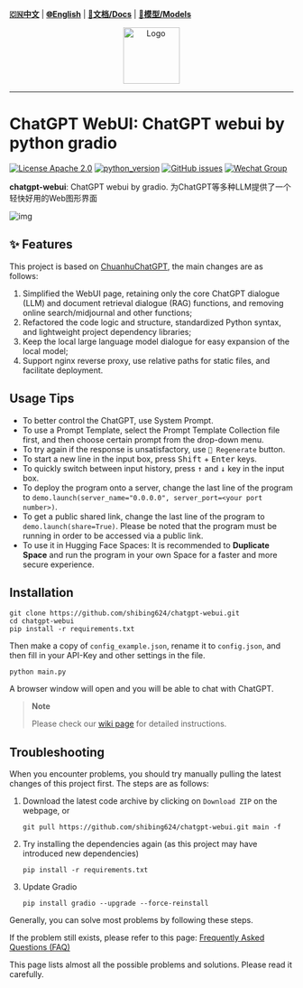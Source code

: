 [**🇨🇳中文**](https://github.com/shibing624/chatgpt-webui/blob/main/README.md) | [**🌐English**](https://github.com/shibing624/chatgpt-webui/blob/main/README_EN.md) | [**📖文档/Docs**](https://github.com/shibing624/chatgpt-webui/wiki) | [**🤖模型/Models**](https://huggingface.co/shibing624) 

<div align="center">
  <a href="https://github.com/shibing624/chatgpt-webui">
    <img src="https://github.com/shibing624/chatgpt-webui/blob/main/assets/icon.png" height="100" alt="Logo">
  </a>
</div>

-----------------

# ChatGPT WebUI: ChatGPT webui by python gradio
[![License Apache 2.0](https://img.shields.io/badge/license-Apache%202.0-blue.svg)](LICENSE)
[![python_version](https://img.shields.io/badge/Python-3.8%2B-green.svg)](requirements.txt)
[![GitHub issues](https://img.shields.io/github/issues/shibing624/chatgpt-webui.svg)](https://github.com/shibing624/chatgpt-webui/issues)
[![Wechat Group](http://vlog.sfyc.ltd/wechat_everyday/wxgroup_logo.png?imageView2/0/w/60/h/20)](#Contact)


**chatgpt-webui**: ChatGPT webui by gradio. 为ChatGPT等多种LLM提供了一个轻快好用的Web图形界面

![img](https://github.com/shibing624/chatgpt-webui/blob/main/assets/snap.png)

## ✨ Features
This project is based on [ChuanhuChatGPT](https://github.com/GaiZhenbiao/ChuanhuChatGPT), the main changes are as follows:
1. Simplified the WebUI page, retaining only the core ChatGPT dialogue (LLM) and document retrieval dialogue (RAG) functions, and removing online search/midjournal and other functions;
2. Refactored the code logic and structure, standardized Python syntax, and lightweight project dependency libraries;
3. Keep the local large language model dialogue for easy expansion of the local model;
4. Support nginx reverse proxy, use relative paths for static files, and facilitate deployment.

## Usage Tips

- To better control the ChatGPT, use System Prompt.
- To use a Prompt Template, select the Prompt Template Collection file first, and then choose certain prompt from the drop-down menu.
- To try again if the response is unsatisfactory, use `🔄 Regenerate` button.
- To start a new line in the input box, press <kbd>Shift</kbd> + <kbd>Enter</kbd> keys.
- To quickly switch between input history, press <kbd>↑</kbd> and <kbd>↓</kbd> key in the input box.
- To deploy the program onto a server, change the last line of the program to `demo.launch(server_name="0.0.0.0", server_port=<your port number>)`.
- To get a public shared link, change the last line of the program to `demo.launch(share=True)`. Please be noted that the program must be running in order to be accessed via a public link.
- To use it in Hugging Face Spaces: It is recommended to **Duplicate Space** and run the program in your own Space for a faster and more secure experience.

## Installation

```shell
git clone https://github.com/shibing624/chatgpt-webui.git
cd chatgpt-webui
pip install -r requirements.txt
```

Then make a copy of `config_example.json`, rename it to `config.json`, and then fill in your API-Key and other settings in the file.

```shell
python main.py
```

A browser window will open and you will be able to chat with ChatGPT.

> **Note**
>
> Please check our [wiki page](https://github.com/shibing624/chatgpt-webui/wiki/使用教程) for detailed instructions.

## Troubleshooting

When you encounter problems, you should try manually pulling the latest changes of this project first. The steps are as follows:

1. Download the latest code archive by clicking on `Download ZIP` on the webpage, or
   ```shell
   git pull https://github.com/shibing624/chatgpt-webui.git main -f
   ```
2. Try installing the dependencies again (as this project may have introduced new dependencies)
   ```
   pip install -r requirements.txt
   ```
3. Update Gradio
   ```
   pip install gradio --upgrade --force-reinstall
   ```

Generally, you can solve most problems by following these steps.

If the problem still exists, please refer to this page: [Frequently Asked Questions (FAQ)](https://github.com/shibing624/chatgpt-webui/wiki/常见问题)

This page lists almost all the possible problems and solutions. Please read it carefully.
